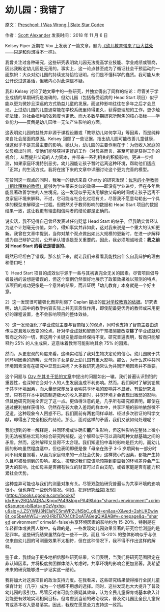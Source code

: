 # 幼儿园：我错了

原文：[Preschool: I Was Wrong | Slate Star Codex](https://slatestarcodex.com/2018/11/06/preschool-i-was-wrong/)

作者：[Scott Alexander](https://slatestarcodex.com/author/admin/)  发表时间：2018 年 11 月 6 日

Kelsey Piper 近期在 Vox 上发表了一篇文章，题为[《幼儿教育带来了巨大益处——只是和你想得不一样》](https://www.vox.com/future-perfect/2018/10/16/17928164/early-childhood-education-doesnt-teach-kids-fund-it)。

我曾关注过各种研究，这些研究表明幼儿园无法提高学业技能、学业成绩或智商，因此我断定幼儿园是无用的。事实上，这一论点甚至成为了循证社会干预运动的一面旗帜：大众对幼儿园的持续支持恰恰证明，他们是不懂科学的蠢货。我可能从未公开说过这番话，但我内心对此深信不疑。

我和 Kelsey 讨论了她文章中的一些研究，并独立得出了同样的结论：尽管关于学业成绩的早期研究是准确的，但幼儿园（包括备受诟病的 Head Start 项目）似乎能以更为微妙且深远的方式助益儿童的发展，而这种影响往往在多年之后才会显现。上过幼儿园的儿童通常能在学校系统里待得更久，获得更理想的工作，更少触犯法律，对社会福利的依赖度也更低。而大多数早期研究所聚焦的核心指标——学业能力——反倒是幼儿园唯一无法产生影响的方面。

这表明幼儿园的益处并非源于课程设置或「教导幼儿如何学习」等因素，而是纯粹来自社会层面的原因。Kelsey 回顾了一些证据，指出幼儿园可能改善儿童健康，但这似乎不是其最主要的影响。她认为，幼儿园的主要作用在于：为低收入家庭的父母腾出时间，使他们能够获得更好的工作（对母亲而言，甚至可能是获得工作的机会），从而提升父母的人力资本，并带来一系列相关的积极影响。更进一步推测，如果家庭环境特别恶劣，幼儿园能让孩子暂时远离这种环境，帮助他们适应「正常」的生活方式。我将在接下来的文章中详细讨论这个更为完善的模型。

在赞同这一观点的同时，我唯一的疑虑来自 Chetty 的研究发现：[优秀的小学教师（相比糟糕的教师）](https://slatestarcodex.com/2016/05/19/teachers-much-more-than-you-wanted-to-know/)能够为学生带来类似的效果——即没有学业进步，但在多年后能显著改善学生的人生境况。这一发现似乎无法用解放父母的时间或让孩子远离不良家庭环境来解释。不过，它可能与社会化过程有关，尽管我不愿意勾勒出一个具体的模型来解释这一过程。但既然关于教师影响的数据和 Head Start 项目的数据结果一致，这让我更有理由相信两者的结论都是正确的。

说实话，我不记得自己曾经发表过任何贬低 Head Start 的帖子，但我确实曾经认为这个计划毫无价值。如今，得知事实并非如此，这对我来说是一个重大的认知更新。我曾在文章中提到，当你对某个观点做出如此大规模的更新时，在进一步解释或为自己辩护之前，公开承认错误是至关重要的。因此，我必须坦诚地说：**我之前对 Head Start 的看法是错误的**。

既然已经坦白了错误，那么接下来，就让我们来看看我能找出什么自我辩护的理由和借口吧！

1）Head Start 项目的成效似乎源于一些与其初衷完全无关的因素。尽管项目倡导者最初的设想是错误的，但这个案例仍然很好地展示了政策效果难以预测的特点。该项目的成功更像是一个意外的结果，而非证明「幼儿教育」本身就是一个好主意。

2）这一发现很可能强化而非削弱了 Caplan  提出的[反对学校教育的依据](https://www.amazon.com/Case-against-Education-System-Waste-ebook/dp/B076ZY8S8J/ref=as_li_ss_tl?ie=UTF8&linkCode=ll1&tag=slatestarcode-20&linkId=dda02764ea52a1d52698bcb4dddcf862&language=en_US)。研究表明，幼儿园中的教学内容实际上并无实质性作用，即使配备更优秀的教师或采用更好的课程设置，也不会影响项目的整体效益。

3）这一发现强化了学业成就主要与智商相关的观点，同时也支持了智商主要由遗传决定且难以改变的论点。针对学业成就和智商的干预措施能改变**除了**学业成就和智商之外的一切，但这两个关键变量却始终保持不变。研究普遍表明，智商只能解释约 25% 的人生成果，这意味着教育可能影响其余 75% 的因素。

然而，从更宏观的角度来看，这确实动摇了我对生物决定论的信心。幼儿园属于共同环境因素的范畴，父母对子女是否上幼儿园有重大影响。那么，为什么这种共同环境因素没有在研究中显现出来呢？大多数研究通常认为共同环境因素并不重要。

这个问题与 [Ozy 在其关于铅的文章](https://thingofthings.wordpress.com/2016/03/21/shared-environment-proves-too-much/)中提出的问题如出一辙。我们普遍认识到铅的重要性，也深知它会对个人的人生发展造成不利影响。然而，我们同时了解到铅属于共享环境因素，而大量研究却反复表明共享环境的影响并不显著。有些研究发现，只有在样本中刻意制造极大的收入差距时，共享环境才会表现出微弱的影响。但其他研究则完全否定了这一点。更值得注意的是，几乎所有研究都表明，即使在通过便利抽样获得的、仍然存在较大收入差距的样本中，共享环境的影响依然微不足道。这种现象令人困惑不已。我们面前有两套同样卓越、经过多次验证的科学文献，却得出了完全相反的结论。那么，面对这样的矛盾，我们又该如何处理呢？

我能想到的唯一解释是，共同环境或许确实**能**产生影响，但这种影响在整体上微小到无法被那些宏观的综合研究所捕捉。这个解释似乎可以调和两种文献基础之间的矛盾。然而，这种解释又显得不太合理。我们知道铅中毒的影响是巨大的。而幼儿园的影响虽然程度适中，但也表明即便是像「母亲在孩子 3-5 岁期间有一部分时间不用亲自照看，从而为家庭带来的一点社会优势」这样微小的因素，都能产生持久且可被检测到的影响。那么，按理说我们应该能预期到更显著的环境差异会产生更大的影响，比如母亲是否拥有独立的财富可以自由支配，或者家庭是否有能力积累社会优势。

这种差异可能也与我们的测量对象有关。尽管双胞胎研究普遍认为共享环境的影响很小，但也存在一些例外情况。例如，犯罪研究[经常](http://journals.sagepub.com/doi/full/10.1177/2158244017723408)[发现](https://books.google.com/books?id=Bmy2BQAAQBAJ&pg=PA49&lpg=PA49&dq="shared+environment"+crime&source=bl&ots=gOzVgxhp-u&sig=J_ZSYWjU3NElaNC5mWPZUNSbC_g&hl=en&sa=X&ved=2ahUKEwiw8t_oq5beAhWEJHwKHRbTB704ChDoATAGegQIABAB#v=onepage&q="shared environment" crime&f=false)共享环境因素的影响约为 15-20%，特别是在年轻群体或贫困人群中。有趣的是，一些发现幼儿园效果显著的研究恰恰测量的是犯罪率。这些研究结果虽然存在一些不一致，而且 15-20% 的整体影响似乎与仅仅来自幼儿园的可测量效果不太相符，但在这种情况下，我不得不作出这样的解释。

鉴于此，我倾向于更多地相信那些研究结果。它们表明，当我们将研究范围限定在非认知因素，并将极度贫困群体纳入考虑时，共享环境的影响会更加显著。我希望未来的研究能够进一步证实这一结论。

我将加大对这类项目的政治支持力度。在我看来，这些研究结果使得推行全民儿童保育计划（几乎）成为一个想都不用想的选择。同时，这些发现也大大提升了普及幼儿园的吸引力。尽管反对者可能会质疑其效率，认为全民儿童保育或基本收入计划能更有效地实现相同目标，但考虑到当前的政治现实，普及幼儿园比全民儿童保育或基本收入更易落实。因此，我现在愿意全力支持这一政策。